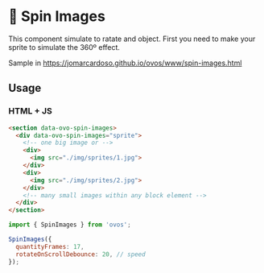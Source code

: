 # 🥚 Spin Images

This component simulate to ratate and object. First you need to make your sprite to simulate the 360º effect.

Sample in https://jomarcardoso.github.io/ovos/www/spin-images.html

## Usage

### HTML + JS

```html
<section data-ovo-spin-images>
  <div data-ovo-spin-images="sprite">
    <!-- one big image or -->
    <div>
      <img src="./img/sprites/1.jpg">
    </div>
    <div>
      <img src="./img/sprites/2.jpg">
    </div>
    <!-- many small images within any block element -->
  </div>
</section>
```

```js
import { SpinImages } from 'ovos';

SpinImages({
  quantityFrames: 17,
  rotateOnScrollDebounce: 20, // speed
});
```